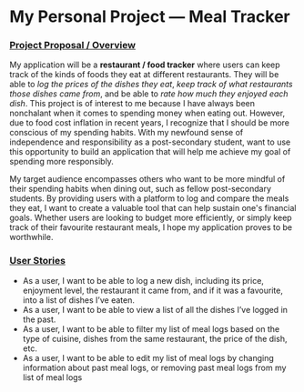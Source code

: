 # My Personal Project — Meal Tracker

### <u>Project Proposal / Overview</u>

My application will be a **restaurant / food tracker** where users can keep track of the kinds of foods they eat at
different restaurants. They will be able to *log the prices of the dishes they eat*, *keep track of what restaurants
those dishes came from*, and be able to *rate how much they enjoyed each dish*. This project is of interest to me
because I have always been nonchalant when it comes to spending money when eating out. However, due to food cost
inflation in recent years, I recognize that I should be more conscious of my spending habits. With my newfound sense of
independence and responsibility as a post-secondary student, want to use this opportunity to build an application that
will help me achieve my goal of spending more responsibly.

My target audience encompasses others who want to be more mindful of their spending habits when dining out, such as
fellow post-secondary students. By providing users with a platform to log and compare the meals they eat, I want to
create a valuable tool that can help sustain one's financial goals. Whether users are looking to budget more
efficiently, or simply keep track of their favourite restaurant meals, I hope my application proves to be worthwhile.

### <u>User Stories</u>
- As a user, I want to be able to log a new dish, including its price, enjoyment level, the restaurant it came from,
  and if it was a favourite, into a list of dishes I’ve eaten.
- As a user, I want to be able to view a list of all the dishes I’ve logged in the past.
- As a user, I want to be able to filter my list of meal logs based on the type of cuisine, dishes from the same
  restaurant, the price of the dish, etc.
- As a user, I want to be able to edit my list of meal logs by changing information about past meal logs, or removing
  past meal logs from my list of meal logs